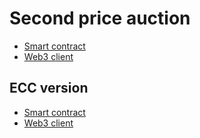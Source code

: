 # Second price auction

* [Smart contract](https://github.com/tonypottera24/m_second_price_auction_sol)
* [Web3 client](https://github.com/tonypottera24/m_second_price_auction_py)

## ECC version

* [Smart contract](https://github.com/tonypottera24/m_second_price_auction_ec_sol)
* [Web3 client](https://github.com/tonypottera24/m_second_price_auction_ec_py)
